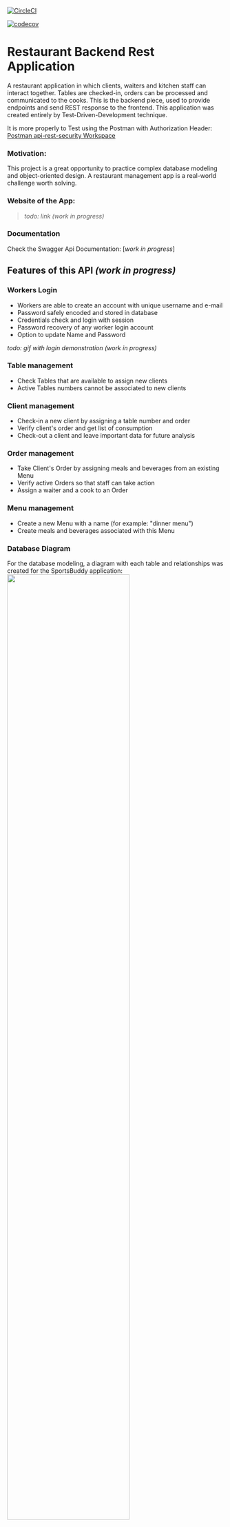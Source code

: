 [![CircleCI](https://circleci.com/gh/jucron/restaurant-backend/tree/master.svg?style=svg)](https://circleci.com/gh/jucron/restaurant-backend/tree/master)

[![codecov](https://codecov.io/gh/jucron/restaurant-backend/branch/master/graph/badge.svg?token=O0BKY0JHG4)](https://codecov.io/gh/jucron/restaurant-backend)

# Restaurant Backend Rest Application

A restaurant application in which clients, waiters and kitchen staff can interact together. Tables are checked-in, orders can be processed and communicated to the cooks. 
This is the backend piece, used to provide endpoints and send REST response to the frontend. This application was created entirely by Test-Driven-Development technique.


It is more properly to Test using the Postman with Authorization Header:
[Postman api-rest-security Workspace](https://go.postman.co/workspace/My-Workspace~b20ca6f3-aa32-48c5-8c9c-bb8dc06af4dd/collection/18570764-335e581f-b4ff-4667-a0e8-d4f2b15456c9)

### Motivation:

This project is a great opportunity to practice complex database modeling and object-oriented design. A restaurant management app is a real-world challenge worth solving.  

### Website of the App:
>_todo: link (work in progress)_

### Documentation
Check the Swagger Api Documentation: [_work in progress_]

## Features of this API _(work in progress)_
### Workers Login
* Workers are able to create an account with unique username and e-mail
* Password safely encoded and stored in database
* Credentials check and login with session
* Password recovery of any worker login account
* Option to update Name and Password

_todo: gif with login demonstration (work in progress)_

### Table management
* Check Tables that are available to assign new clients
* Active Tables numbers cannot be associated to new clients
### Client management
* Check-in a new client by assigning a table number and order
* Verify client's order and get list of consumption
* Check-out a client and leave important data for future analysis
### Order management
* Take Client's Order by assigning meals and beverages from an existing Menu
* Verify active Orders so that staff can take action
* Assign a waiter and a cook to an Order
### Menu management
* Create a new Menu with a name (for example: "dinner menu") 
* Create meals and beverages associated with this Menu


### Database Diagram
For the database modeling, a diagram with each table and relationships was created for the SportsBuddy application:
<img src="https://user-images.githubusercontent.com/79875515/159723248-5b927f7b-5ba7-465b-9b60-8484963e5ecf.png" width=75% height=75%>

## Getting Started
### Data Initialization
* Use the file [configure-postgres.sql](https://github.com/jucron/SportsBuddy/blob/master/src/main/resources/scripts/configure-postgres.sql) in order to give your PostGresSQL database the necessary configuration. This way we can properly use the different profiles: `dev` and `prod`.
* Use the file [start_data-postgres.sql](https://github.com/jucron/SportsBuddy/blob/master/src/main/resources/scripts/start_data-postgres.sql) to initialize tables and constraints in your PostGresSQL database. So just run the application for the first time, it will automatically input data if not existent.

### Via Docker
1. After changes run `docker build -t restaurantbackend .` in a project root directory to build application image.
2. After image is fully built, run `docker run -d -p 8080:8080 restaurantbackend` to start the image
3. With a browser, access the app via http://localhost:8080/
4. (Optional) run `docker logs -t <container>` to see the logs
#### Notes:
Database for testing is in-memory type, for fast and convenient usage. 
You won't be able to send the message via e-mail, unless account details are changed in application.properties file
## Technology
- Java
- Spring-Boot
- Java Persistence API (JPA)
- Hibernate (object relational mapping)
- Thymeleaf (Frontend java engine)
- Maven (build, dependencies)
- Testing
- Spring Security (Form based login)
- HTML
- Bootstrap
- Code coverage
- CircleCI
